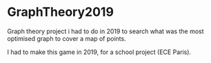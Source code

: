 # GraphTheory2019

Graph theory project i had to do in 2019 to search what was the most optimised graph to cover a map of points.

I had to make this game in 2019, for a school project (ECE Paris).
